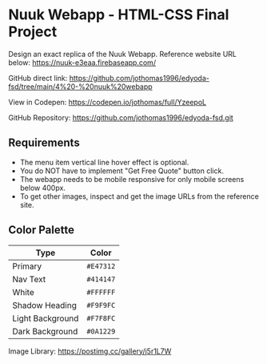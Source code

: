 # Nuuk Webapp - HTML-CSS Final Project

Design an exact replica of the Nuuk Webapp. Reference website URL below: https://nuuk-e3eaa.firebaseapp.com/

GitHub direct link: https://github.com/jothomas1996/edyoda-fsd/tree/main/4%20-%20nuuk%20webapp

View in Codepen: https://codepen.io/jothomas/full/YzeepoL

GitHub Repository: https://github.com/jothomas1996/edyoda-fsd.git

## Requirements

- The menu item vertical line hover effect is optional.
- You do NOT have to implement "Get Free Quote" button click.
- The webapp needs to be mobile responsive for only mobile screens below 400px.
- To get other images, inspect and get the image URLs from the reference site.

## Color Palette

| Type | Color |
| --- | --- |
| Primary |  `#E47312` |
| Nav Text |  `#414147` |
| White |  `#FFFFFF` |
| Shadow Heading |  `#F9F9FC` |
| Light Background |  `#F7F8FC` |
| Dark Background |  `#0A1229` |

Image Library: https://postimg.cc/gallery/j5r1L7W
